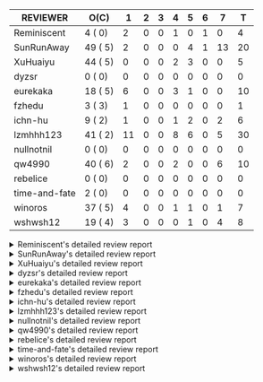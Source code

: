 |   REVIEWER    |  O(C)   | 1  | 2 | 3 | 4 | 5 | 6 | 7  | T  |
|---------------|---------|----|---|---|---|---|---|----|----|
| Reminiscent   |  4 ( 0) |  2 | 0 | 0 | 1 | 0 | 1 |  0 |  4 |
| SunRunAway    | 49 ( 5) |  2 | 0 | 0 | 0 | 4 | 1 | 13 | 20 |
| XuHuaiyu      | 44 ( 5) |  0 | 0 | 0 | 2 | 3 | 0 |  0 |  5 |
| dyzsr         |  0 ( 0) |  0 | 0 | 0 | 0 | 0 | 0 |  0 |  0 |
| eurekaka      | 18 ( 5) |  6 | 0 | 0 | 3 | 1 | 0 |  0 | 10 |
| fzhedu        |  3 ( 3) |  1 | 0 | 0 | 0 | 0 | 0 |  0 |  1 |
| ichn-hu       |  9 ( 2) |  1 | 0 | 0 | 1 | 2 | 0 |  2 |  6 |
| lzmhhh123     | 41 ( 2) | 11 | 0 | 0 | 8 | 6 | 0 |  5 | 30 |
| nullnotnil    |  0 ( 0) |  0 | 0 | 0 | 0 | 0 | 0 |  0 |  0 |
| qw4990        | 40 ( 6) |  2 | 0 | 0 | 2 | 0 | 0 |  6 | 10 |
| rebelice      |  0 ( 0) |  0 | 0 | 0 | 0 | 0 | 0 |  0 |  0 |
| time-and-fate |  2 ( 0) |  0 | 0 | 0 | 0 | 0 | 0 |  0 |  0 |
| winoros       | 37 ( 5) |  4 | 0 | 0 | 1 | 1 | 0 |  1 |  7 |
| wshwsh12      | 19 ( 4) |  3 | 0 | 0 | 0 | 1 | 0 |  4 |  8 |


<details> 
  <summary>Reminiscent's detailed review report</summary> 

## To Be Reviewed

|    REPO    |                                                               PR                                                                | C | LASTED |
|------------|---------------------------------------------------------------------------------------------------------------------------------|---|--------|
| tidb/20972 | [expression: POC implementation of Vitess hashing algorithm.](https://github.com/pingcap/tidb/pull/20972)                       |   | 13d0h  |
| tidb/21095 | [planner, executor: parallelize stream aggregation with shuffle.](https://github.com/pingcap/tidb/pull/21095)                   |   | 7d11h  |
| tidb/21137 | [executor: specially handle empty input for apply's outer child aggregate (#20544)](https://github.com/pingcap/tidb/pull/21137) |   | 4d20h  |
| tidb/21182 | [table: fix insert value into hash partition table which not int](https://github.com/pingcap/tidb/pull/21182)                   |   | 2d21h  |


## Reviewed in Last 7 Days

|    REPO    |                                                           PR                                                           | C | D |   R    |
|------------|------------------------------------------------------------------------------------------------------------------------|---|---|--------|
| tidb/21155 | [util/chunk: fix slice out of bound panic](https://github.com/pingcap/tidb/pull/21155)                                 |   | 1 | 3d12h  |
| tidb/21174 | [expression: enable coprocessor pushdown of function UUID](https://github.com/pingcap/tidb/pull/21174)                 |   | 1 | 2d18h  |
| tidb/21061 | [planner/core: use constant propagate before predicates push down](https://github.com/pingcap/tidb/pull/21061)         |   | 4 | 4d22h  |
| tidb/20544 | [executor: specially handle empty input for apply's outer child aggregate](https://github.com/pingcap/tidb/pull/20544) |   | 6 | 28d20h |


</details> 


<details> 
  <summary>SunRunAway's detailed review report</summary> 

## To Be Reviewed

|     REPO     |                                                                                        PR                                                                                         | C | LASTED  |
|--------------|-----------------------------------------------------------------------------------------------------------------------------------------------------------------------------------|---|---------|
| docs-cn/4685 | [sql tuning: add explain walkthrough](https://github.com/pingcap/docs-cn/pull/4685)                                                                                               |   | 39d23h  |
| docs/4219    | [toc: add sql optimization-related docs](https://github.com/pingcap/docs/pull/4219)                                                                                               |   | 11d10h  |
| docs-cn/4913 | [explain: add indexes](https://github.com/pingcap/docs-cn/pull/4913)                                                                                                              |   | 7d17h   |
| tidb/15370   | [planner,executor: Refactor Shuffle and implement parallel Sort](https://github.com/pingcap/tidb/pull/15370)                                                                      | Y | 254d18h |
| docs-cn/4933 | [explain: add joins](https://github.com/pingcap/docs-cn/pull/4933)                                                                                                                |   | 3d19h   |
| tidb/15462   | [executor: implement `graceHashJoin`](https://github.com/pingcap/tidb/pull/15462)                                                                                                 | Y | 250d17h |
| tidb/16967   | [executor: Refactor Shuffle and implement parallel sort (executor part)](https://github.com/pingcap/tidb/pull/16967)                                                              | Y | 205d10h |
| tidb/17238   | [*: refactor table.Allocator to improve readability](https://github.com/pingcap/tidb/pull/17238)                                                                                  |   | 192d18h |
| tidb/19120   | [executor: Concurrently fetch chunks and insert them to a concurrent hash table in hash build](https://github.com/pingcap/tidb/pull/19120)                                        |   | 104d21h |
| tidb/19178   | [executor: Refactor probe channel](https://github.com/pingcap/tidb/pull/19178)                                                                                                    |   | 102d16h |
| tidb/19347   | [executor: support new syntax `create/drop binding for digest` for tidb dashboard usage](https://github.com/pingcap/tidb/pull/19347)                                              |   | 94d23h  |
| tidb/19807   | [executor: parallel evaluation for aggregate functions with distinct in hashAgg](https://github.com/pingcap/tidb/pull/19807)                                                      |   | 80d10h  |
| tidb/19900   | [executor: enable inline projection for sort&topN](https://github.com/pingcap/tidb/pull/19900)                                                                                    | Y | 75d18h  |
| tidb/20140   | [expressions: Support `bin-to-uuid` and `uuid-to-bin`](https://github.com/pingcap/tidb/pull/20140)                                                                                |   | 62d22h  |
| tidb/20220   | [*: new secondary index value format](https://github.com/pingcap/tidb/pull/20220)                                                                                                 |   | 59d16h  |
| tidb/20316   | [docs/design: add design doc for index usage information](https://github.com/pingcap/tidb/pull/20316)                                                                             |   | 54d17h  |
| tidb/20335   | [planner, executor: enable inline projection for Selection](https://github.com/pingcap/tidb/pull/20335)                                                                           | Y | 51d17h  |
| tidb/20360   | [planner: refine explain info for batch cop](https://github.com/pingcap/tidb/pull/20360)                                                                                          |   | 45d22h  |
| tidb/20397   | [parser: replace ast.SelectLockInShareMode with ast.SelectLockForShare](https://github.com/pingcap/tidb/pull/20397)                                                               |   | 43d18h  |
| tidb/20591   | [server: redact some error code](https://github.com/pingcap/tidb/pull/20591)                                                                                                      |   | 32d16h  |
| tidb/20615   | [utils: Avoid panic when getting memory](https://github.com/pingcap/tidb/pull/20615)                                                                                              |   | 31d2h   |
| tidb/20652   | [ddl: Convert ddl types automatically according to length](https://github.com/pingcap/tidb/pull/20652)                                                                            |   | 27d23h  |
| tidb/20689   | [expression: make TIME function compatible with MySQL (#19158)](https://github.com/pingcap/tidb/pull/20689)                                                                       |   | 26d20h  |
| tidb/20750   | [executor, infoschema, planner: optimize query cluster_slow_query](https://github.com/pingcap/tidb/pull/20750)                                                                    |   | 21d23h  |
| tidb/20752   | [*: trace statsCache and preparePlanCache by Global memory tracker.](https://github.com/pingcap/tidb/pull/20752)                                                                  |   | 21d22h  |
| tidb/20765   | [planner: support stable result mode](https://github.com/pingcap/tidb/pull/20765)                                                                                                 |   | 21d16h  |
| tidb/20789   | [*: Let binary literal can be convert to enum and set](https://github.com/pingcap/tidb/pull/20789)                                                                                |   | 20d21h  |
| tidb/20799   | [planner: bypass the DNF restriction if index merge hint is specified](https://github.com/pingcap/tidb/pull/20799)                                                                |   | 20d16h  |
| tidb/20844   | [executor: introduce new variables to control Apply's behaviors and add more tests for it](https://github.com/pingcap/tidb/pull/20844)                                            |   | 19d13h  |
| tidb/20868   | [execution : fix Compatibility between select and mysql](https://github.com/pingcap/tidb/pull/20868)                                                                              |   | 18d18h  |
| tidb/20894   | [planner, store/tikv, executor:Support shuffled hash join and refine codes](https://github.com/pingcap/tidb/pull/20894)                                                           |   | 17d18h  |
| tidb/20919   | [util: redact log for expensive sqls (#20852)](https://github.com/pingcap/tidb/pull/20919)                                                                                        |   | 14d23h  |
| tidb/20942   | [executor,planner/core,util/plancodec: extend executor.ShuffleExec and planner.core.PhysicalShuffle to support multiple data sources](https://github.com/pingcap/tidb/pull/20942) |   | 14d12h  |
| tidb/20947   | [expression: handle tp.flen overflow in to_base64 function](https://github.com/pingcap/tidb/pull/20947)                                                                           |   | 14d0h   |
| tidb/20984   | [expression, planner: fix decimal results for aggregate functions (#20017)](https://github.com/pingcap/tidb/pull/20984)                                                           |   | 12d19h  |
| tidb/21052   | [executor: fix cannot use explain for with the statement queried by explain analyze](https://github.com/pingcap/tidb/pull/21052)                                                  |   | 10d13h  |
| tidb/21061   | [planner/core: use constant propagate before predicates push down](https://github.com/pingcap/tidb/pull/21061)                                                                    |   | 8d15h   |
| tidb/21100   | [*: support read only lock](https://github.com/pingcap/tidb/pull/21100)                                                                                                           |   | 6d19h   |
| tidb/21101   | [*: support SQL bind for Update / Delete / Insert / Replace (#20686)](https://github.com/pingcap/tidb/pull/21101)                                                                 |   | 6d18h   |
| tidb/21137   | [executor: specially handle empty input for apply's outer child aggregate (#20544)](https://github.com/pingcap/tidb/pull/21137)                                                   |   | 4d20h   |
| tidb/21146   | [planner: ban (index) merge join heuristically when convert eq cond to other cond (#21138)](https://github.com/pingcap/tidb/pull/21146)                                           |   | 4d16h   |
| tidb/21148   | [planner,executor: fix 'select ...(join on partition table) for update' panic](https://github.com/pingcap/tidb/pull/21148)                                                        |   | 4d15h   |
| tidb/21163   | [hptc ycsb-worloade: Make use of AppendRows in all cases ](https://github.com/pingcap/tidb/pull/21163)                                                                            |   | 3d21h   |
| tidb/21199   | [executor: load data statement shoule not be prepared (#21188)](https://github.com/pingcap/tidb/pull/21199)                                                                       |   | 20h     |
| tidb/21207   | [[WIP]planner: fix the inappropriate out-of-range range estimation rule](https://github.com/pingcap/tidb/pull/21207)                                                              |   | 18h     |
| tidb/21209   | [session: add encoded plan cache to avoid repeated encode plan when recording slow-log and statement (#21139)](https://github.com/pingcap/tidb/pull/21209)                        |   | 18h     |
| tidb/21219   | [planner: make index-hash-join and index-merge-join consider collation (#21201)](https://github.com/pingcap/tidb/pull/21219)                                                      |   | 16h     |
| tidb/21222   | [executor: load data statement shoule not be prepared (#21188)](https://github.com/pingcap/tidb/pull/21222)                                                                       |   | 14h     |
| tidb/21223   | [expression: Improve compatibility of string literal comparisons](https://github.com/pingcap/tidb/pull/21223)                                                                     |   | 14h     |


## Reviewed in Last 7 Days

|    REPO    |                                                                        PR                                                                         | C | D |   R    |
|------------|---------------------------------------------------------------------------------------------------------------------------------------------------|---|---|--------|
| tidb/21139 | [session: add encoded plan cache to avoid repeated encode plan when recording slow-log and statement](https://github.com/pingcap/tidb/pull/21139) |   | 1 | 4d0h   |
| tidb/21117 | [table/tables: make the test case more stable](https://github.com/pingcap/tidb/pull/21117)                                                        |   | 1 | 5d18h  |
| tidb/21099 | [expression: adjust int constant when compare with year type](https://github.com/pingcap/tidb/pull/21099)                                         |   | 5 | 2d4h   |
| tidb/21133 | [distsql: fix issue of table reader runtime stats display wrong result. (#21072)](https://github.com/pingcap/tidb/pull/21133)                     |   | 5 | 0h     |
| tidb/21067 | [executor: fix analyze update panic cause by duplicate call analyze executor Close method (#20390)](https://github.com/pingcap/tidb/pull/21067)   |   | 5 | 3d0h   |
| tidb/20886 | [*: optimize for encoding huge plan (#20811)](https://github.com/pingcap/tidb/pull/20886)                                                         |   | 5 | 13d1h  |
| tidb/20544 | [executor: specially handle empty input for apply's outer child aggregate](https://github.com/pingcap/tidb/pull/20544)                            |   | 6 | 29d5h  |
| tidb/20898 | [executor: modify the error message of insert time value (#20847)](https://github.com/pingcap/tidb/pull/20898)                                    |   | 7 | 10d23h |
| tidb/20944 | [executor: fix issue of runtime stats of index merge join is wrong (#20892)](https://github.com/pingcap/tidb/pull/20944)                          |   | 7 | 7d16h  |
| tidb/20889 | [ddl: forbid invalid usage of window function in the generated column (#20855)](https://github.com/pingcap/tidb/pull/20889)                       |   | 7 | 11d3h  |
| tidb/21001 | [planner: check view recursion when building source from view (#20398)](https://github.com/pingcap/tidb/pull/21001)                               |   | 7 | 5d4h   |
| tidb/21002 | [planner: add missing table lock check for fast plan (#20948)](https://github.com/pingcap/tidb/pull/21002)                                        |   | 7 | 5d3h   |
| tidb/21050 | [planner, expression: fix a bug causes schema change after DML (#21027)](https://github.com/pingcap/tidb/pull/21050)                              |   | 7 | 3d19h  |
| tidb/21045 | [executor: fix show global variables return session variables also (#19341)](https://github.com/pingcap/tidb/pull/21045)                          |   | 7 | 3d22h  |
| tidb/21074 | [executor: fix The JSON Data can not import to TiDB correctly by `load data` (#21043)](https://github.com/pingcap/tidb/pull/21074)                |   | 7 | 1d3h   |
| tidb/20413 | [execute: fill arguments when returning `ErrUnknownSystemVar` in `SetSessionSystemVar` (#20102)](https://github.com/pingcap/tidb/pull/20413)      |   | 7 | 35d19h |
| tidb/21019 | [planner: don't push down null sensitive join conditions (#19620)](https://github.com/pingcap/tidb/pull/21019)                                    |   | 7 | 4d21h  |
| tidb/20609 | [planner: refine the explain message of expression (#16276) (#20410)](https://github.com/pingcap/tidb/pull/20609)                                 |   | 7 | 24d21h |
| tidb/21072 | [distsql: fix issue of table reader runtime stats display wrong result.](https://github.com/pingcap/tidb/pull/21072)                              |   | 7 | 1d1h   |
| tidb/21071 | [executor: fix unstable test of TestIntegrationCopCache](https://github.com/pingcap/tidb/pull/21071)                                              |   | 7 | 1d0h   |


</details> 


<details> 
  <summary>XuHuaiyu's detailed review report</summary> 

## To Be Reviewed

|    REPO    |                                                                              PR                                                                              | C | LASTED  |
|------------|--------------------------------------------------------------------------------------------------------------------------------------------------------------|---|---------|
| tidb/17997 | [expression: make greatest/least type comparison compatible with MySQL](https://github.com/pingcap/tidb/pull/17997)                                          | Y | 162d19h |
| tidb/18742 | [*: Add memory information of executors if OOM action fires for debugging](https://github.com/pingcap/tidb/pull/18742)                                       |   | 123d16h |
| tidb/19292 | [planner: suppport left join in join reorder](https://github.com/pingcap/tidb/pull/19292)                                                                    |   | 96d16h  |
| tidb/19900 | [executor: enable inline projection for sort&topN](https://github.com/pingcap/tidb/pull/19900)                                                               | Y | 75d18h  |
| tidb/20040 | [planner, expression: take NullFlag into consideration when optimize the `int non-const` <cmp > `non-int const`](https://github.com/pingcap/tidb/pull/20040) | Y | 68d13h  |
| tidb/20140 | [expressions: Support `bin-to-uuid` and `uuid-to-bin`](https://github.com/pingcap/tidb/pull/20140)                                                           |   | 62d22h  |
| tidb/20233 | [expression, types: fix datetime and year comparison error](https://github.com/pingcap/tidb/pull/20233)                                                      | Y | 58d7h   |
| tidb/20311 | [expression: fix overflow error when convert bit to int64 (#20266)](https://github.com/pingcap/tidb/pull/20311)                                              |   | 54d21h  |
| tidb/20350 | [executor: support read global indexes in IndexMergeReader and index join](https://github.com/pingcap/tidb/pull/20350)                                       | Y | 48d13h  |
| tidb/20435 | [planner, expression: make non-lookup condition prune ahead and cache partition-by expression](https://github.com/pingcap/tidb/pull/20435)                   |   | 41d12h  |
| tidb/20505 | [*: Add metrics for oom-action and sql memory usage.](https://github.com/pingcap/tidb/pull/20505)                                                            |   | 35d18h  |
| tidb/20576 | [*: fix stats feedback after tableReader handle multiple ranges](https://github.com/pingcap/tidb/pull/20576)                                                 |   | 33d12h  |
| tidb/20577 | [executor: Add the HashAggExec runtime information](https://github.com/pingcap/tidb/pull/20577)                                                              |   | 32d23h  |
| tidb/20613 | [executor: fix issue of hash join fetch time inaccurate](https://github.com/pingcap/tidb/pull/20613)                                                         |   | 31d13h  |
| tidb/20706 | [expression: set IsBooleanFlag for boolean scalar functions](https://github.com/pingcap/tidb/pull/20706)                                                     |   | 25d20h  |
| tidb/20752 | [*: trace statsCache and preparePlanCache by Global memory tracker.](https://github.com/pingcap/tidb/pull/20752)                                             |   | 21d22h  |
| tidb/20790 | [collation: add pinyin collation for chinese charset support](https://github.com/pingcap/tidb/pull/20790)                                                    |   | 20d20h  |
| tidb/20793 | [planner, executor: enable inline projection for Apply](https://github.com/pingcap/tidb/pull/20793)                                                          |   | 20d20h  |
| tidb/20844 | [executor: introduce new variables to control Apply's behaviors and add more tests for it](https://github.com/pingcap/tidb/pull/20844)                       |   | 19d13h  |
| tidb/20868 | [execution : fix Compatibility between select and mysql](https://github.com/pingcap/tidb/pull/20868)                                                         |   | 18d18h  |
| tidb/20905 | [planner: fix statement-optimize not work in `TryFastPlan`](https://github.com/pingcap/tidb/pull/20905)                                                      |   | 17d16h  |
| tidb/20938 | [planner: fix update statement not blocked by primary (#20842)](https://github.com/pingcap/tidb/pull/20938)                                                  |   | 14d16h  |
| tidb/20972 | [expression: POC implementation of Vitess hashing algorithm.](https://github.com/pingcap/tidb/pull/20972)                                                    |   | 13d0h   |
| tidb/20987 | [expression, executor: allow insert strings with overflowed trailing spaces](https://github.com/pingcap/tidb/pull/20987)                                     |   | 12d17h  |
| tidb/21000 | [planner: check view recursion when building source from view (#20398)](https://github.com/pingcap/tidb/pull/21000)                                          |   | 11d23h  |
| tidb/21058 | [executor: fix sum(double) result if value is +Inf or -Inf](https://github.com/pingcap/tidb/pull/21058)                                                      |   | 8d20h   |
| tidb/21064 | [planner, executor: fix cast not check error](https://github.com/pingcap/tidb/pull/21064)                                                                    |   | 8d8h    |
| tidb/21078 | [planner/cascades: add rule `TransformJoinCondToSel` (#20460)](https://github.com/pingcap/tidb/pull/21078)                                                   |   | 7d20h   |
| tidb/21104 | [util/hint: fix ineffective index hint for delete / update in SQL Bind](https://github.com/pingcap/tidb/pull/21104)                                          |   | 6d18h   |
| tidb/21132 | [expresssion: Fix unexpected panic when using IF function.](https://github.com/pingcap/tidb/pull/21132)                                                      |   | 4d22h   |
| tidb/21146 | [planner: ban (index) merge join heuristically when convert eq cond to other cond (#21138)](https://github.com/pingcap/tidb/pull/21146)                      |   | 4d16h   |
| tidb/21149 | [executor:Add runtime stat for IndexMergeReaderExecutor (#20653)](https://github.com/pingcap/tidb/pull/21149)                                                |   | 4d14h   |
| tidb/21150 | [expression: fix type infer for tidb's builtin compare(least and greatest)](https://github.com/pingcap/tidb/pull/21150)                                      |   | 4d13h   |
| tidb/21155 | [util/chunk: fix slice out of bound panic](https://github.com/pingcap/tidb/pull/21155)                                                                       |   | 4d11h   |
| tidb/21166 | [mocktikv: select count result differs between tikv and mocktikv](https://github.com/pingcap/tidb/pull/21166)                                                |   | 3d19h   |
| tidb/21170 | [*: implement priority control for OOM Action](https://github.com/pingcap/tidb/pull/21170)                                                                   |   | 3d18h   |
| tidb/21176 | [expression: keep the original data type when doing date arithmetic operations  (#20940)](https://github.com/pingcap/tidb/pull/21176)                        |   | 3d16h   |
| tidb/21196 | [*: fix unable to configure memory-usage-alarm by config file.](https://github.com/pingcap/tidb/pull/21196)                                                  |   | 22h     |
| tidb/21208 | [executor: Fix IndexMergeReader works incorrectly under RC isolation level](https://github.com/pingcap/tidb/pull/21208)                                      |   | 18h     |
| tidb/21209 | [session: add encoded plan cache to avoid repeated encode plan when recording slow-log and statement (#21139)](https://github.com/pingcap/tidb/pull/21209)   |   | 18h     |
| tidb/21211 | [executor: fix bug when parsing the slow logs if the logNum is small (#20959)](https://github.com/pingcap/tidb/pull/21211)                                   |   | 18h     |
| tidb/21214 | [go.mod, bindinfo: update parser to fix binding doesn't work for prepared stmt with LIMIT](https://github.com/pingcap/tidb/pull/21214)                       |   | 17h     |
| tidb/21229 | [txn: locks exist keys for point_get & batch_point_get](https://github.com/pingcap/tidb/pull/21229)                                                          |   | 11h     |
| tidb/21233 | [executor: set the inner join keys' field length to unspecified](https://github.com/pingcap/tidb/pull/21233)                                                 |   | 7h      |


## Reviewed in Last 7 Days

|    REPO    |                                                               PR                                                               | C | D |   R   |
|------------|--------------------------------------------------------------------------------------------------------------------------------|---|---|-------|
| tidb/21160 | [util: fix wrong calculation to get memory usage. (#21158)](https://github.com/pingcap/tidb/pull/21160)                        |   | 4 | 3h    |
| tidb/21161 | [util: fix wrong calculation to get memory usage. (#21158)](https://github.com/pingcap/tidb/pull/21161)                        |   | 4 | 3h    |
| tidb/21130 | [*: inject projection for the plan pushed to TiDB (#21090)](https://github.com/pingcap/tidb/pull/21130)                        |   | 5 | 3h    |
| tidb/21138 | [planner: ban (index) merge join heuristically when convert eq cond to other cond](https://github.com/pingcap/tidb/pull/21138) |   | 5 | 0h    |
| tidb/20927 | [*: support to modify config server-memory-quota-ratio dynamically](https://github.com/pingcap/tidb/pull/20927)                |   | 5 | 9d23h |


</details> 


<details> 
  <summary>dyzsr's detailed review report</summary> 

## To Be Reviewed

| REPO | PR | C | LASTED |
|------|----|---|--------|


## Reviewed in Last 7 Days

| REPO | PR | C | D | R |
|------|----|---|---|---|


</details> 


<details> 
  <summary>eurekaka's detailed review report</summary> 

## To Be Reviewed

|    REPO    |                                                                  PR                                                                  | C | LASTED  |
|------------|--------------------------------------------------------------------------------------------------------------------------------------|---|---------|
| tidb/14729 | [planner: fix constant propagation for PredicatePushDown](https://github.com/pingcap/tidb/pull/14729)                                | Y | 286d17h |
| tidb/14831 | [planner/cascades: add implementationRule for IndexLookUpJoin](https://github.com/pingcap/tidb/pull/14831)                           |   | 279d17h |
| tidb/15090 | [planner/cascades: refine the row count estimation of TiKV layer Selection](https://github.com/pingcap/tidb/pull/15090)              |   | 265d17h |
| tidb/15157 | [planner/cascades: implement `HashCode` method for all the LogicalPlans](https://github.com/pingcap/tidb/pull/15157)                 | Y | 263d14h |
| tidb/15335 | [planner/cascades: add transformation rule PullAggregationUpApply & EliminateMaxOneRow](https://github.com/pingcap/tidb/pull/15335)  |   | 256d17h |
| tidb/15370 | [planner,executor: Refactor Shuffle and implement parallel Sort](https://github.com/pingcap/tidb/pull/15370)                         | Y | 254d18h |
| tidb/17276 | [planner/cascades: add rule InjectProjectionBelowSort](https://github.com/pingcap/tidb/pull/17276)                                   | Y | 189d8h  |
| tidb/18882 | [planner, executor: add explain for `MetricSummaryTableExtractor`](https://github.com/pingcap/tidb/pull/18882)                       | Y | 116d17h |
| tidb/19347 | [executor: support new syntax `create/drop binding for digest` for tidb dashboard usage](https://github.com/pingcap/tidb/pull/19347) |   | 94d23h  |
| tidb/20478 | [planner: add projection if expand virtual generated column](https://github.com/pingcap/tidb/pull/20478)                             |   | 39d13h  |
| tidb/20580 | [statistics: add bucket ndv for index histogram](https://github.com/pingcap/tidb/pull/20580)                                         |   | 32d20h  |
| tidb/20877 | [statistics: collect index usage information](https://github.com/pingcap/tidb/pull/20877)                                            |   | 18d16h  |
| tidb/21003 | [planner: fix index merge doesn't take effect when using prefix key (#20425)](https://github.com/pingcap/tidb/pull/21003)            |   | 11d21h  |
| tidb/21007 | [*: extract topn out of histogram correctly](https://github.com/pingcap/tidb/pull/21007)                                             |   | 11d20h  |
| tidb/21080 | [planner: detect unknown column in window clause](https://github.com/pingcap/tidb/pull/21080)                                        |   | 7d19h   |
| tidb/21110 | [planner: Add table engine name check](https://github.com/pingcap/tidb/pull/21110)                                                   |   | 6d16h   |
| tidb/21165 | [planner: fix ambiguous field when resolve having expr ](https://github.com/pingcap/tidb/pull/21165)                                 |   | 3d19h   |
| tidb/21216 | [planner: check for only_full_group_by in ORDER BY and HAVING](https://github.com/pingcap/tidb/pull/21216)                           |   | 17h     |


## Reviewed in Last 7 Days

|      REPO      |                                                                                    PR                                                                                     | C | D |   R    |
|----------------|---------------------------------------------------------------------------------------------------------------------------------------------------------------------------|---|---|--------|
| tidb/21214     | [go.mod, bindinfo: update parser to fix binding doesn't work for prepared stmt with LIMIT](https://github.com/pingcap/tidb/pull/21214)                                    |   | 1 | 0h     |
| parser/1103    | [digester: consider paramMarker as literal when normalizing SQL (#1040)](https://github.com/pingcap/parser/pull/1103)                                                     |   | 1 | 2d21h  |
| tidb/21205     | [planner: `DELETE` cannot delete data in some cases when the database name is capitalized (#21202)](https://github.com/pingcap/tidb/pull/21205)                           |   | 1 | 0h     |
| tidb/21206     | [planner: `DELETE` cannot delete data in some cases when the database name is capitalized (#21202)](https://github.com/pingcap/tidb/pull/21206)                           |   | 1 | 0h     |
| tidb/21148     | [planner,executor: fix 'select ...(join on partition table) for update' panic](https://github.com/pingcap/tidb/pull/21148)                                                |   | 1 | 3d20h  |
| tidb/21202     | [planner: `DELETE` cannot delete data in some cases when the database name is capitalized](https://github.com/pingcap/tidb/pull/21202)                                    |   | 1 | 0h     |
| parser/1040    | [digester: consider paramMarker as literal when normalizing SQL](https://github.com/pingcap/parser/pull/1040)                                                             |   | 4 | 54d0h  |
| tidb/18017     | [planner, sessionctx : Add 'last_plan_from_binding' to help know whether sql's plan is matched with the hints in the binding](https://github.com/pingcap/tidb/pull/18017) | Y | 4 | 158d1h |
| tidb-test/1102 | [fix results for #19620 (#1101)](https://github.com/pingcap/tidb-test/pull/1102)                                                                                          |   | 4 | 7d23h  |
| tidb/21084     | [planner: fix unexpected bad plan when IndexJoin inner side estRow is 0.](https://github.com/pingcap/tidb/pull/21084)                                                     |   | 5 | 2d23h  |


</details> 


<details> 
  <summary>fzhedu's detailed review report</summary> 

## To Be Reviewed

|    REPO    |                                                            PR                                                             | C | LASTED |
|------------|---------------------------------------------------------------------------------------------------------------------------|---|--------|
| tidb/19310 | [expression: make tidb_decode_key return json type and support escape string](https://github.com/pingcap/tidb/pull/19310) | Y | 96d0h  |
| tidb/19845 | [expression:fix FORMAT compatibility issue #11206](https://github.com/pingcap/tidb/pull/19845)                            | Y | 77d15h |
| tidb/20117 | [optimizer: fix issue on incorrect result of natural join](https://github.com/pingcap/tidb/pull/20117)                    | Y | 63d20h |


## Reviewed in Last 7 Days

|    REPO    |                                                           PR                                                            | C | D |   R    |
|------------|-------------------------------------------------------------------------------------------------------------------------|---|---|--------|
| tidb/20894 | [planner, store/tikv, executor:Support shuffled hash join and refine codes](https://github.com/pingcap/tidb/pull/20894) |   | 1 | 16d19h |


</details> 


<details> 
  <summary>ichn-hu's detailed review report</summary> 

## To Be Reviewed

|    REPO    |                                                                   PR                                                                    | C | LASTED  |
|------------|-----------------------------------------------------------------------------------------------------------------------------------------|---|---------|
| tidb/17997 | [expression: make greatest/least type comparison compatible with MySQL](https://github.com/pingcap/tidb/pull/17997)                     | Y | 162d19h |
| tidb/20015 | [expression: handle zero date in `date_add()`](https://github.com/pingcap/tidb/pull/20015)                                              | Y | 69d13h  |
| tidb/20961 | [expression: convert a date to number if the date is used in numeric context](https://github.com/pingcap/tidb/pull/20961)               |   | 13d17h  |
| tidb/20981 | [expression: fix wrong inferred type for sum and avg (#20926)](https://github.com/pingcap/tidb/pull/20981)                              |   | 12d19h  |
| tidb/21074 | [executor: fix The JSON Data can not import to TiDB correctly by `load data` (#21043)](https://github.com/pingcap/tidb/pull/21074)      |   | 7d21h   |
| tidb/21144 | [expression: fix builtin IF truncation of type len (#20743)](https://github.com/pingcap/tidb/pull/21144)                                |   | 4d17h   |
| tidb/21146 | [planner: ban (index) merge join heuristically when convert eq cond to other cond (#21138)](https://github.com/pingcap/tidb/pull/21146) |   | 4d16h   |
| tidb/21176 | [expression: keep the original data type when doing date arithmetic operations  (#20940)](https://github.com/pingcap/tidb/pull/21176)   |   | 3d16h   |
| tidb/21220 | [expression: fix compatibility behaviors in zero datetime with MySQL](https://github.com/pingcap/tidb/pull/21220)                       |   | 16h     |


## Reviewed in Last 7 Days

|    REPO    |                                                               PR                                                               | C | D |   R    |
|------------|--------------------------------------------------------------------------------------------------------------------------------|---|---|--------|
| tidb/20747 | [executor: fix LEAD and LAG's default value can not adapt to field type](https://github.com/pingcap/tidb/pull/20747)           |   | 1 | 21d21h |
| tidb/20940 | [expression: keep the original data type when doing date arithmetic operations ](https://github.com/pingcap/tidb/pull/20940)   |   | 4 | 10d19h |
| tidb/21062 | [planner, type:  fix AggFieldType error when encouter unsigned and sign type](https://github.com/pingcap/tidb/pull/21062)      |   | 5 | 3d20h  |
| tidb/21138 | [planner: ban (index) merge join heuristically when convert eq cond to other cond](https://github.com/pingcap/tidb/pull/21138) |   | 5 | 0h     |
| tidb/20898 | [executor: modify the error message of insert time value (#20847)](https://github.com/pingcap/tidb/pull/20898)                 |   | 7 | 11d3h  |
| tidb/20206 | [table: fix zero date in different sqlmode](https://github.com/pingcap/tidb/pull/20206)                                        | Y | 7 | 53d18h |


</details> 


<details> 
  <summary>lzmhhh123's detailed review report</summary> 

## To Be Reviewed

|     REPO     |                                                                  PR                                                                   | C | LASTED  |
|--------------|---------------------------------------------------------------------------------------------------------------------------------------|---|---------|
| docs-cn/4912 | [explain: add subqueries](https://github.com/pingcap/docs-cn/pull/4912)                                                               |   | 7d18h   |
| tidb/14729   | [planner: fix constant propagation for PredicatePushDown](https://github.com/pingcap/tidb/pull/14729)                                 | Y | 286d17h |
| docs-cn/4913 | [explain: add indexes](https://github.com/pingcap/docs-cn/pull/4913)                                                                  |   | 7d17h   |
| tidb/17414   | [add curCost based join reorder algorithm](https://github.com/pingcap/tidb/pull/17414)                                                |   | 181d17h |
| tidb/19347   | [executor: support new syntax `create/drop binding for digest` for tidb dashboard usage](https://github.com/pingcap/tidb/pull/19347)  |   | 94d23h  |
| tidb/19698   | [*: update test cases to support new collation enabled by default](https://github.com/pingcap/tidb/pull/19698)                        |   | 82d22h  |
| tidb/19767   | [planner: rename needFrame to ignoreFrame](https://github.com/pingcap/tidb/pull/19767)                                                |   | 81d16h  |
| tidb/20044   | [expression: Add column nullability checking before "refine args"](https://github.com/pingcap/tidb/pull/20044)                        | Y | 68d7h   |
| tidb/20444   | [expression: add json_merge_patch](https://github.com/pingcap/tidb/pull/20444)                                                        |   | 40d21h  |
| tidb/20465   | [expression: add uuidShortFunction](https://github.com/pingcap/tidb/pull/20465)                                                       |   | 39d19h  |
| tidb/20505   | [*: Add metrics for oom-action and sql memory usage.](https://github.com/pingcap/tidb/pull/20505)                                     |   | 35d18h  |
| tidb/20543   | [planner: refine the error message when split region by decimal column](https://github.com/pingcap/tidb/pull/20543)                   |   | 34d14h  |
| tidb/20609   | [planner: refine the explain message of expression (#16276) (#20410)](https://github.com/pingcap/tidb/pull/20609)                     |   | 31d15h  |
| tidb/20618   | [planner: fix update generated columns error](https://github.com/pingcap/tidb/pull/20618)                                             |   | 30d20h  |
| tidb/20642   | [executor: modify admin executors to support partitioned table with global index](https://github.com/pingcap/tidb/pull/20642)         |   | 28d15h  |
| tidb/20785   | [errno, infoschema, executor, server: add client error infoschema tables](https://github.com/pingcap/tidb/pull/20785)                 |   | 20d23h  |
| tidb/20825   | [executor: add diagnosis rule to check Transparent Huge Pages(THP) enabled (#20611)](https://github.com/pingcap/tidb/pull/20825)      |   | 19d18h  |
| tidb/20865   | [executor:Add runtime information for UnionScanExec](https://github.com/pingcap/tidb/pull/20865)                                      |   | 18d18h  |
| tidb/20898   | [executor: modify the error message of insert time value (#20847)](https://github.com/pingcap/tidb/pull/20898)                        |   | 17d17h  |
| tidb/20903   | [planner: fix confused and unnecessary double-projection in plans.](https://github.com/pingcap/tidb/pull/20903)                       |   | 17d17h  |
| tidb/20929   | [types:  Add a limitation about float data type](https://github.com/pingcap/tidb/pull/20929)                                          |   | 14d18h  |
| tidb/20938   | [planner: fix update statement not blocked by primary (#20842)](https://github.com/pingcap/tidb/pull/20938)                           |   | 14d16h  |
| tidb/21018   | [planner: don't push down null sensitive join conditions (#19620)](https://github.com/pingcap/tidb/pull/21018)                        |   | 11d16h  |
| tidb/21020   | [planner: generate proper hint for IndexHashJoin / IndexMergeJoin (#20992)](https://github.com/pingcap/tidb/pull/21020)               |   | 11d16h  |
| tidb/21051   | [executor: change read slow-log file module to concurrent](https://github.com/pingcap/tidb/pull/21051)                                |   | 10d14h  |
| tidb/21060   | [planner: fix distinct push across projection when read partition table](https://github.com/pingcap/tidb/pull/21060)                  |   | 8d16h   |
| tidb/21062   | [planner, type:  fix AggFieldType error when encouter unsigned and sign type](https://github.com/pingcap/tidb/pull/21062)             |   | 8d14h   |
| tidb/21078   | [planner/cascades: add rule `TransformJoinCondToSel` (#20460)](https://github.com/pingcap/tidb/pull/21078)                            |   | 7d20h   |
| tidb/21083   | [planner: reject invalid named window specs](https://github.com/pingcap/tidb/pull/21083)                                              |   | 7d18h   |
| tidb/21084   | [planner: fix unexpected bad plan when IndexJoin inner side estRow is 0.](https://github.com/pingcap/tidb/pull/21084)                 |   | 7d18h   |
| tidb/21107   | [*: differentiate types for user variables (#18973)](https://github.com/pingcap/tidb/pull/21107)                                      |   | 6d17h   |
| tidb/21120   | [planner: error by default for GROUP BY expr ASC|DESC](https://github.com/pingcap/tidb/pull/21120)                                    |   | 6d1h    |
| tidb/21137   | [executor: specially handle empty input for apply's outer child aggregate (#20544)](https://github.com/pingcap/tidb/pull/21137)       |   | 4d20h   |
| tidb/21143   | [bindinfo: dbname check for bindings should be case insensitive](https://github.com/pingcap/tidb/pull/21143)                          |   | 4d17h   |
| tidb/21173   | [planner: fix partition pruning when condition exceeds the range of column type](https://github.com/pingcap/tidb/pull/21173)          |   | 3d18h   |
| tidb/21176   | [expression: keep the original data type when doing date arithmetic operations  (#20940)](https://github.com/pingcap/tidb/pull/21176) |   | 3d16h   |
| tidb/21195   | [brie: integrate lightning to suport IMPORT statement](https://github.com/pingcap/tidb/pull/21195)                                    |   | 22h     |
| tidb/21199   | [executor: load data statement shoule not be prepared (#21188)](https://github.com/pingcap/tidb/pull/21199)                           |   | 20h     |
| tidb/21219   | [planner: make index-hash-join and index-merge-join consider collation (#21201)](https://github.com/pingcap/tidb/pull/21219)          |   | 16h     |
| tidb/21222   | [executor: load data statement shoule not be prepared (#21188)](https://github.com/pingcap/tidb/pull/21222)                           |   | 14h     |
| tidb/21233   | [executor: set the inner join keys' field length to unspecified](https://github.com/pingcap/tidb/pull/21233)                          |   | 7h      |


## Reviewed in Last 7 Days

|    REPO     |                                                                        PR                                                                         | C | D |   R    |
|-------------|---------------------------------------------------------------------------------------------------------------------------------------------------|---|---|--------|
| tidb/21221  | [planner: make index-hash-join and index-merge-join consider the collation in the right way](https://github.com/pingcap/tidb/pull/21221)          |   | 1 | 1h     |
| tidb/21201  | [planner: make index-hash-join and index-merge-join consider collation](https://github.com/pingcap/tidb/pull/21201)                               |   | 1 | 2h     |
| tidb/21213  | [planner: set dbName for hinted query block table alias](https://github.com/pingcap/tidb/pull/21213)                                              |   | 1 | 0h     |
| tidb/20961  | [expression: convert a date to number if the date is used in numeric context](https://github.com/pingcap/tidb/pull/20961)                         |   | 1 | 12d23h |
| tidb/20965  | [planner: fold the GetVar into a constant if the query contains no SetVar for the same user variable](https://github.com/pingcap/tidb/pull/20965) |   | 1 | 12d19h |
| tidb/21205  | [planner: `DELETE` cannot delete data in some cases when the database name is capitalized (#21202)](https://github.com/pingcap/tidb/pull/21205)   |   | 1 | 0h     |
| tidb/21206  | [planner: `DELETE` cannot delete data in some cases when the database name is capitalized (#21202)](https://github.com/pingcap/tidb/pull/21206)   |   | 1 | 0h     |
| tidb/21202  | [planner: `DELETE` cannot delete data in some cases when the database name is capitalized](https://github.com/pingcap/tidb/pull/21202)            |   | 1 | 0h     |
| tidb/21188  | [executor: load data statement shoule not be prepared](https://github.com/pingcap/tidb/pull/21188)                                                |   | 1 | 16h    |
| tidb/21196  | [*: fix unable to configure memory-usage-alarm by config file.](https://github.com/pingcap/tidb/pull/21196)                                       |   | 1 | 0h     |
| tidb/21182  | [table: fix insert value into hash partition table which not int](https://github.com/pingcap/tidb/pull/21182)                                     |   | 1 | 1d23h  |
| tidb/20940  | [expression: keep the original data type when doing date arithmetic operations ](https://github.com/pingcap/tidb/pull/20940)                      |   | 4 | 10d20h |
| tidb/21061  | [planner/core: use constant propagate before predicates push down](https://github.com/pingcap/tidb/pull/21061)                                    |   | 4 | 4d22h  |
| tidb/21078  | [planner/cascades: add rule `TransformJoinCondToSel` (#20460)](https://github.com/pingcap/tidb/pull/21078)                                        |   | 4 | 4d3h   |
| tidb/21144  | [expression: fix builtin IF truncation of type len (#20743)](https://github.com/pingcap/tidb/pull/21144)                                          |   | 4 | 20h    |
| tidb/21161  | [util: fix wrong calculation to get memory usage. (#21158)](https://github.com/pingcap/tidb/pull/21161)                                           |   | 4 | 2h     |
| tidb/21160  | [util: fix wrong calculation to get memory usage. (#21158)](https://github.com/pingcap/tidb/pull/21160)                                           |   | 4 | 2h     |
| tidb/21124  | [planner: fix should not use point get plan](https://github.com/pingcap/tidb/pull/21124)                                                          |   | 4 | 1d13h  |
| tidb/21158  | [util: fix wrong calculation to get memory usage.](https://github.com/pingcap/tidb/pull/21158)                                                    |   | 4 | 0h     |
| tidb/21130  | [*: inject projection for the plan pushed to TiDB (#21090)](https://github.com/pingcap/tidb/pull/21130)                                           |   | 5 | 3h     |
| tidb/20743  | [expression: fix builtin IF truncation of type len](https://github.com/pingcap/tidb/pull/20743)                                                   |   | 5 | 19d8h  |
| parser/1101 | [parser, ast: track if order is implicit ASC/DESC](https://github.com/pingcap/parser/pull/1101)                                                   |   | 5 | 1d2h   |
| tidb/21058  | [executor: fix sum(double) result if value is +Inf or -Inf](https://github.com/pingcap/tidb/pull/21058)                                           |   | 5 | 3d21h  |
| tidb/21113  | [planner: disallow multi-updates on primary key (#20603)](https://github.com/pingcap/tidb/pull/21113)                                             |   | 5 | 1d16h  |
| tidb/21090  | [*: inject projection for the plan pushed to TiDB](https://github.com/pingcap/tidb/pull/21090)                                                    |   | 5 | 2d17h  |
| tidb/21099  | [expression: adjust int constant when compare with year type](https://github.com/pingcap/tidb/pull/21099)                                         |   | 7 | 3h     |
| tidb/21103  | [executor, planner: do not coalesce column for update/delete natural_using_join (#21085)](https://github.com/pingcap/tidb/pull/21103)             |   | 7 | 1h     |
| tidb/20206  | [table: fix zero date in different sqlmode](https://github.com/pingcap/tidb/pull/20206)                                                           | Y | 7 | 53d17h |
| tidb/21050  | [planner, expression: fix a bug causes schema change after DML (#21027)](https://github.com/pingcap/tidb/pull/21050)                              |   | 7 | 3d19h  |
| tidb/21085  | [executor, planner: do not coalesce column for update/delete natural_using_join](https://github.com/pingcap/tidb/pull/21085)                      |   | 7 | 23h    |


</details> 


<details> 
  <summary>nullnotnil's detailed review report</summary> 

## To Be Reviewed

| REPO | PR | C | LASTED |
|------|----|---|--------|


## Reviewed in Last 7 Days

| REPO | PR | C | D | R |
|------|----|---|---|---|


</details> 


<details> 
  <summary>qw4990's detailed review report</summary> 

## To Be Reviewed

|    REPO    |                                                                     PR                                                                     | C | LASTED  |
|------------|--------------------------------------------------------------------------------------------------------------------------------------------|---|---------|
| tidb/16305 | [expression: separate signatures for `ModInt`](https://github.com/pingcap/tidb/pull/16305)                                                 | Y | 224d23h |
| tidb/16967 | [executor: Refactor Shuffle and implement parallel sort (executor part)](https://github.com/pingcap/tidb/pull/16967)                       | Y | 205d10h |
| tidb/17396 | [types: improve StrToDate performance](https://github.com/pingcap/tidb/pull/17396)                                                         | Y | 182d9h  |
| tidb/18882 | [planner, executor: add explain for `MetricSummaryTableExtractor`](https://github.com/pingcap/tidb/pull/18882)                             | Y | 116d17h |
| tidb/19029 | [types: fix unexpected NOT_NULL flags](https://github.com/pingcap/tidb/pull/19029)                                                         |   | 109d22h |
| tidb/19120 | [executor: Concurrently fetch chunks and insert them to a concurrent hash table in hash build](https://github.com/pingcap/tidb/pull/19120) |   | 104d21h |
| tidb/19292 | [planner: suppport left join in join reorder](https://github.com/pingcap/tidb/pull/19292)                                                  |   | 96d16h  |
| tidb/19957 | [executor: add builtin aggregate function `json_arrayagg`](https://github.com/pingcap/tidb/pull/19957)                                     | Y | 73d13h  |
| tidb/20011 | [statistics: fix incorrect total count used in index selectivity computation](https://github.com/pingcap/tidb/pull/20011)                  |   | 69d15h  |
| tidb/20316 | [docs/design: add design doc for index usage information](https://github.com/pingcap/tidb/pull/20316)                                      |   | 54d17h  |
| tidb/20354 | [planner: rename relational operators (#14575)](https://github.com/pingcap/tidb/pull/20354)                                                | Y | 47d5h   |
| tidb/20399 | [*: make 'tidb_enable_change_column_type' available as a session variable](https://github.com/pingcap/tidb/pull/20399)                     |   | 43d15h  |
| tidb/20675 | [planner: fix explain-hint panic for joins generated by subquery](https://github.com/pingcap/tidb/pull/20675)                              |   | 27d17h  |
| tidb/20689 | [expression: make TIME function compatible with MySQL (#19158)](https://github.com/pingcap/tidb/pull/20689)                                |   | 26d20h  |
| tidb/20708 | [*: separate auto_increment ID allocator from _tidb_rowid allocator](https://github.com/pingcap/tidb/pull/20708)                           |   | 25d20h  |
| tidb/20747 | [executor: fix LEAD and LAG's default value can not adapt to field type](https://github.com/pingcap/tidb/pull/20747)                       |   | 22d19h  |
| tidb/20750 | [executor, infoschema, planner: optimize query cluster_slow_query](https://github.com/pingcap/tidb/pull/20750)                             |   | 21d23h  |
| tidb/20799 | [planner: bypass the DNF restriction if index merge hint is specified](https://github.com/pingcap/tidb/pull/20799)                         |   | 20d16h  |
| tidb/20836 | [planner: check for decimal format in cast expr](https://github.com/pingcap/tidb/pull/20836)                                               |   | 19d16h  |
| tidb/20883 | [*: support select from tablesample](https://github.com/pingcap/tidb/pull/20883)                                                           |   | 18d9h   |
| tidb/20929 | [types:  Add a limitation about float data type](https://github.com/pingcap/tidb/pull/20929)                                               |   | 14d18h  |
| tidb/20972 | [expression: POC implementation of Vitess hashing algorithm.](https://github.com/pingcap/tidb/pull/20972)                                  |   | 13d0h   |
| tidb/21018 | [planner: don't push down null sensitive join conditions (#19620)](https://github.com/pingcap/tidb/pull/21018)                             |   | 11d16h  |
| tidb/21022 | [*: refine runtime stats display and tiny bug fix for metrics](https://github.com/pingcap/tidb/pull/21022)                                 |   | 11d15h  |
| tidb/21044 | [session: fix ineffective EXPLAIN FOR CONNECTION statement](https://github.com/pingcap/tidb/pull/21044)                                    |   | 10d17h  |
| tidb/21054 | [config: hide & deprecate enable-streaming (#20760)](https://github.com/pingcap/tidb/pull/21054)                                           |   | 10d8h   |
| tidb/21095 | [planner, executor: parallelize stream aggregation with shuffle.](https://github.com/pingcap/tidb/pull/21095)                              |   | 7d11h   |
| tidb/21101 | [*: support SQL bind for Update / Delete / Insert / Replace (#20686)](https://github.com/pingcap/tidb/pull/21101)                          |   | 6d18h   |
| tidb/21104 | [util/hint: fix ineffective index hint for delete / update in SQL Bind](https://github.com/pingcap/tidb/pull/21104)                        |   | 6d18h   |
| tidb/21105 | [executor: fix auto-id allocation during statements retry (#20659)](https://github.com/pingcap/tidb/pull/21105)                            |   | 6d18h   |
| tidb/21107 | [*: differentiate types for user variables (#18973)](https://github.com/pingcap/tidb/pull/21107)                                           |   | 6d17h   |
| tidb/21113 | [planner: disallow multi-updates on primary key (#20603)](https://github.com/pingcap/tidb/pull/21113)                                      |   | 6d15h   |
| tidb/21132 | [expresssion: Fix unexpected panic when using IF function.](https://github.com/pingcap/tidb/pull/21132)                                    |   | 4d22h   |
| tidb/21137 | [executor: specially handle empty input for apply's outer child aggregate (#20544)](https://github.com/pingcap/tidb/pull/21137)            |   | 4d20h   |
| tidb/21144 | [expression: fix builtin IF truncation of type len (#20743)](https://github.com/pingcap/tidb/pull/21144)                                   |   | 4d17h   |
| tidb/21149 | [executor:Add runtime stat for IndexMergeReaderExecutor (#20653)](https://github.com/pingcap/tidb/pull/21149)                              |   | 4d14h   |
| tidb/21150 | [expression: fix type infer for tidb's builtin compare(least and greatest)](https://github.com/pingcap/tidb/pull/21150)                    |   | 4d13h   |
| tidb/21189 | [executor: modify lookupTableTask to return merged rows, and improve AppendRows](https://github.com/pingcap/tidb/pull/21189)               |   | 1d12h   |
| tidb/21220 | [expression: fix compatibility behaviors in zero datetime with MySQL](https://github.com/pingcap/tidb/pull/21220)                          |   | 16h     |
| tidb/21228 | [executor: return the result immediately when combining LIMIT row_count with DISTINCT](https://github.com/pingcap/tidb/pull/21228)         |   | 13h     |


## Reviewed in Last 7 Days

|    REPO    |                                                                                        PR                                                                                         | C | D |    R    |
|------------|-----------------------------------------------------------------------------------------------------------------------------------------------------------------------------------|---|---|---------|
| tidb/20942 | [executor,planner/core,util/plancodec: extend executor.ShuffleExec and planner.core.PhysicalShuffle to support multiple data sources](https://github.com/pingcap/tidb/pull/20942) |   | 1 | 13d14h  |
| tidb/21095 | [planner, executor: parallelize stream aggregation with shuffle.](https://github.com/pingcap/tidb/pull/21095)                                                                     |   | 1 | 6d12h   |
| docs/4035  | [add a new document about how to analyze slow queries](https://github.com/pingcap/docs/pull/4035)                                                                                 |   | 4 | 38d19h  |
| tidb/20903 | [planner: fix confused and unnecessary double-projection in plans.](https://github.com/pingcap/tidb/pull/20903)                                                                   |   | 4 | 13d21h  |
| tidb/20653 | [executor:Add runtime stat for IndexMergeReaderExecutor](https://github.com/pingcap/tidb/pull/20653)                                                                              |   | 7 | 21d5h   |
| tidb/18973 | [*: differentiate types for user variables](https://github.com/pingcap/tidb/pull/18973)                                                                                           |   | 7 | 104d23h |
| tidb/21045 | [executor: fix show global variables return session variables also (#19341)](https://github.com/pingcap/tidb/pull/21045)                                                          |   | 7 | 3d22h   |
| tidb/21072 | [distsql: fix issue of table reader runtime stats display wrong result.](https://github.com/pingcap/tidb/pull/21072)                                                              |   | 7 | 1d3h    |
| tidb/21055 | [config: hide & deprecate enable-streaming (#20760)](https://github.com/pingcap/tidb/pull/21055)                                                                                  |   | 7 | 3d13h   |
| tidb/21073 | [plannr: build empty range for overflow predicate (#21042)](https://github.com/pingcap/tidb/pull/21073)                                                                           |   | 7 | 1d3h    |


</details> 


<details> 
  <summary>rebelice's detailed review report</summary> 

## To Be Reviewed

| REPO | PR | C | LASTED |
|------|----|---|--------|


## Reviewed in Last 7 Days

| REPO | PR | C | D | R |
|------|----|---|---|---|


</details> 


<details> 
  <summary>time-and-fate's detailed review report</summary> 

## To Be Reviewed

|    REPO    |                                                            PR                                                             | C | LASTED |
|------------|---------------------------------------------------------------------------------------------------------------------------|---|--------|
| tidb/21003 | [planner: fix index merge doesn't take effect when using prefix key (#20425)](https://github.com/pingcap/tidb/pull/21003) |   | 11d21h |
| tidb/21007 | [*: extract topn out of histogram correctly](https://github.com/pingcap/tidb/pull/21007)                                  |   | 11d20h |


## Reviewed in Last 7 Days

| REPO | PR | C | D | R |
|------|----|---|---|---|


</details> 


<details> 
  <summary>winoros's detailed review report</summary> 

## To Be Reviewed

|    REPO    |                                                                           PR                                                                           | C | LASTED  |
|------------|--------------------------------------------------------------------------------------------------------------------------------------------------------|---|---------|
| tidb/14424 | [expression: add nullable() method to check whether an expression can return null](https://github.com/pingcap/tidb/pull/14424)                         |   | 319d17h |
| tidb/14831 | [planner/cascades: add implementationRule for IndexLookUpJoin](https://github.com/pingcap/tidb/pull/14831)                                             |   | 279d17h |
| tidb/15090 | [planner/cascades: refine the row count estimation of TiKV layer Selection](https://github.com/pingcap/tidb/pull/15090)                                |   | 265d17h |
| tidb/15157 | [planner/cascades: implement `HashCode` method for all the LogicalPlans](https://github.com/pingcap/tidb/pull/15157)                                   | Y | 263d14h |
| tidb/15426 | [planner/cascades: add transformation rule PushSelDownApply & refactor PushSelDownJoin](https://github.com/pingcap/tidb/pull/15426)                    |   | 251d16h |
| tidb/16967 | [executor: Refactor Shuffle and implement parallel sort (executor part)](https://github.com/pingcap/tidb/pull/16967)                                   | Y | 205d10h |
| tidb/17414 | [add curCost based join reorder algorithm](https://github.com/pingcap/tidb/pull/17414)                                                                 |   | 181d17h |
| tidb/17996 | [planner: push avg & distinct functions across join](https://github.com/pingcap/tidb/pull/17996)                                                       | Y | 163d10h |
| tidb/19957 | [executor: add builtin aggregate function `json_arrayagg`](https://github.com/pingcap/tidb/pull/19957)                                                 | Y | 73d13h  |
| tidb/20011 | [statistics: fix incorrect total count used in index selectivity computation](https://github.com/pingcap/tidb/pull/20011)                              |   | 69d15h  |
| tidb/20091 | [statistics: change statistic cache to ristretto statscache](https://github.com/pingcap/tidb/pull/20091)                                               | Y | 66d22h  |
| tidb/20311 | [expression: fix overflow error when convert bit to int64 (#20266)](https://github.com/pingcap/tidb/pull/20311)                                        |   | 54d21h  |
| tidb/20482 | [planner: add EXPLAIN FORMAT=JSON](https://github.com/pingcap/tidb/pull/20482)                                                                         |   | 39d0h   |
| tidb/20664 | [executor, unistore: optimize analyze index by move it to analyze columns](https://github.com/pingcap/tidb/pull/20664)                                 |   | 27d18h  |
| tidb/20675 | [planner: fix explain-hint panic for joins generated by subquery](https://github.com/pingcap/tidb/pull/20675)                                          |   | 27d17h  |
| tidb/20765 | [planner: support stable result mode](https://github.com/pingcap/tidb/pull/20765)                                                                      |   | 21d16h  |
| tidb/20799 | [planner: bypass the DNF restriction if index merge hint is specified](https://github.com/pingcap/tidb/pull/20799)                                     |   | 20d16h  |
| tidb/20836 | [planner: check for decimal format in cast expr](https://github.com/pingcap/tidb/pull/20836)                                                           |   | 19d16h  |
| tidb/20883 | [*: support select from tablesample](https://github.com/pingcap/tidb/pull/20883)                                                                       |   | 18d9h   |
| tidb/20889 | [ddl: forbid invalid usage of window function in the generated column (#20855)](https://github.com/pingcap/tidb/pull/20889)                            |   | 17d21h  |
| tidb/20965 | [planner: fold the GetVar into a constant if the query contains no SetVar for the same user variable](https://github.com/pingcap/tidb/pull/20965)      |   | 13d14h  |
| tidb/21000 | [planner: check view recursion when building source from view (#20398)](https://github.com/pingcap/tidb/pull/21000)                                    |   | 11d23h  |
| tidb/21014 | [statistics: GC index usage information](https://github.com/pingcap/tidb/pull/21014)                                                                   |   | 11d18h  |
| tidb/21018 | [planner: don't push down null sensitive join conditions (#19620)](https://github.com/pingcap/tidb/pull/21018)                                         |   | 11d16h  |
| tidb/21020 | [planner: generate proper hint for IndexHashJoin / IndexMergeJoin (#20992)](https://github.com/pingcap/tidb/pull/21020)                                |   | 11d16h  |
| tidb/21083 | [planner: reject invalid named window specs](https://github.com/pingcap/tidb/pull/21083)                                                               |   | 7d18h   |
| tidb/21086 | [*: seperate hash keys from join keys in IndexJoin (#20761)](https://github.com/pingcap/tidb/pull/21086)                                               |   | 7d17h   |
| tidb/21101 | [*: support SQL bind for Update / Delete / Insert / Replace (#20686)](https://github.com/pingcap/tidb/pull/21101)                                      |   | 6d18h   |
| tidb/21103 | [executor, planner: do not coalesce column for update/delete natural_using_join (#21085)](https://github.com/pingcap/tidb/pull/21103)                  |   | 6d18h   |
| tidb/21104 | [util/hint: fix ineffective index hint for delete / update in SQL Bind](https://github.com/pingcap/tidb/pull/21104)                                    |   | 6d18h   |
| tidb/21107 | [*: differentiate types for user variables (#18973)](https://github.com/pingcap/tidb/pull/21107)                                                       |   | 6d17h   |
| tidb/21124 | [planner: fix should not use point get plan](https://github.com/pingcap/tidb/pull/21124)                                                               |   | 5d10h   |
| tidb/21143 | [bindinfo: dbname check for bindings should be case insensitive](https://github.com/pingcap/tidb/pull/21143)                                           |   | 4d17h   |
| tidb/21146 | [planner: ban (index) merge join heuristically when convert eq cond to other cond (#21138)](https://github.com/pingcap/tidb/pull/21146)                |   | 4d16h   |
| tidb/21173 | [planner: fix partition pruning when condition exceeds the range of column type](https://github.com/pingcap/tidb/pull/21173)                           |   | 3d18h   |
| tidb/21213 | [planner: set dbName for hinted query block table alias](https://github.com/pingcap/tidb/pull/21213)                                                   |   | 18h     |
| tidb/21230 | [planner, executor: fix statement-level optimize hint invalid and memory tracker when `tryFastPlan` works](https://github.com/pingcap/tidb/pull/21230) |   | 10h     |


## Reviewed in Last 7 Days

|      REPO      |                                                                       PR                                                                        | C | D |   R   |
|----------------|-------------------------------------------------------------------------------------------------------------------------------------------------|---|---|-------|
| tidb/21221     | [planner: make index-hash-join and index-merge-join consider the collation in the right way](https://github.com/pingcap/tidb/pull/21221)        |   | 1 | 0h    |
| tidb/21219     | [planner: make index-hash-join and index-merge-join consider collation (#21201)](https://github.com/pingcap/tidb/pull/21219)                    |   | 1 | 1h    |
| tidb/21201     | [planner: make index-hash-join and index-merge-join consider collation](https://github.com/pingcap/tidb/pull/21201)                             |   | 1 | 3h    |
| tidb/21205     | [planner: `DELETE` cannot delete data in some cases when the database name is capitalized (#21202)](https://github.com/pingcap/tidb/pull/21205) |   | 1 | 0h    |
| tidb-test/1102 | [fix results for #19620 (#1101)](https://github.com/pingcap/tidb-test/pull/1102)                                                                |   | 4 | 8d0h  |
| tidb/21138     | [planner: ban (index) merge join heuristically when convert eq cond to other cond](https://github.com/pingcap/tidb/pull/21138)                  |   | 5 | 2h    |
| tidb/20686     | [*: support SQL bind for Update / Delete / Insert / Replace](https://github.com/pingcap/tidb/pull/20686)                                        |   | 7 | 20d3h |


</details> 


<details> 
  <summary>wshwsh12's detailed review report</summary> 

## To Be Reviewed

|    REPO    |                                                                           PR                                                                           | C | LASTED  |
|------------|--------------------------------------------------------------------------------------------------------------------------------------------------------|---|---------|
| tidb/15462 | [executor: implement `graceHashJoin`](https://github.com/pingcap/tidb/pull/15462)                                                                      | Y | 250d17h |
| tidb/17052 | [[DNM] *: a prototype of readonly table](https://github.com/pingcap/tidb/pull/17052)                                                                   |   | 198d19h |
| tidb/17996 | [planner: push avg & distinct functions across join](https://github.com/pingcap/tidb/pull/17996)                                                       | Y | 163d10h |
| tidb/18742 | [*: Add memory information of executors if OOM action fires for debugging](https://github.com/pingcap/tidb/pull/18742)                                 |   | 123d16h |
| tidb/19807 | [executor: parallel evaluation for aggregate functions with distinct in hashAgg](https://github.com/pingcap/tidb/pull/19807)                           |   | 80d10h  |
| tidb/19957 | [executor: add builtin aggregate function `json_arrayagg`](https://github.com/pingcap/tidb/pull/19957)                                                 | Y | 73d13h  |
| tidb/20044 | [expression: Add column nullability checking before "refine args"](https://github.com/pingcap/tidb/pull/20044)                                         | Y | 68d7h   |
| tidb/20478 | [planner: add projection if expand virtual generated column](https://github.com/pingcap/tidb/pull/20478)                                               |   | 39d13h  |
| tidb/20503 | [expression: compatible with mysql's NO_ZERO_DATE](https://github.com/pingcap/tidb/pull/20503)                                                         |   | 36d11h  |
| tidb/20580 | [statistics: add bucket ndv for index histogram](https://github.com/pingcap/tidb/pull/20580)                                                           |   | 32d20h  |
| tidb/20664 | [executor, unistore: optimize analyze index by move it to analyze columns](https://github.com/pingcap/tidb/pull/20664)                                 |   | 27d18h  |
| tidb/20844 | [executor: introduce new variables to control Apply's behaviors and add more tests for it](https://github.com/pingcap/tidb/pull/20844)                 |   | 19d13h  |
| tidb/20861 | [executor:add runtime information for StreamAggExec](https://github.com/pingcap/tidb/pull/20861)                                                       |   | 18d19h  |
| tidb/20883 | [*: support select from tablesample](https://github.com/pingcap/tidb/pull/20883)                                                                       |   | 18d9h   |
| tidb/21100 | [*: support read only lock](https://github.com/pingcap/tidb/pull/21100)                                                                                |   | 6d19h   |
| tidb/21174 | [expression: enable coprocessor pushdown of function UUID](https://github.com/pingcap/tidb/pull/21174)                                                 |   | 3d18h   |
| tidb/21220 | [expression: fix compatibility behaviors in zero datetime with MySQL](https://github.com/pingcap/tidb/pull/21220)                                      |   | 16h     |
| tidb/21224 | [executor: fix the display of large unsigned handle when show table regions (#21026)](https://github.com/pingcap/tidb/pull/21224)                      |   | 14h     |
| tidb/21230 | [planner, executor: fix statement-level optimize hint invalid and memory tracker when `tryFastPlan` works](https://github.com/pingcap/tidb/pull/21230) |   | 10h     |


## Reviewed in Last 7 Days

|      REPO      |                                                                      PR                                                                      | C | D |   R    |
|----------------|----------------------------------------------------------------------------------------------------------------------------------------------|---|---|--------|
| tidb/21169     | [expression: fix inaccurate error info for year column out of range (#20169)](https://github.com/pingcap/tidb/pull/21169)                    |   | 1 | 3d6h   |
| tidb/21057     | [hptc ycsb-worloade: Implement AppendRows for Chunk ](https://github.com/pingcap/tidb/pull/21057)                                            |   | 1 | 9d6h   |
| tidb/21168     | [store, executor: refactor ratelimitAction](https://github.com/pingcap/tidb/pull/21168)                                                      |   | 1 | 2d23h  |
| tidb/20886     | [*: optimize for encoding huge plan (#20811)](https://github.com/pingcap/tidb/pull/20886)                                                    |   | 5 | 13d1h  |
| tidb-test/1105 | [mysql_test: update test after @@tidb_constraint_check_in_place](https://github.com/pingcap/tidb-test/pull/1105)                             |   | 7 | 9h     |
| tidb/20939     | [executor: Make tidb_constraint_check_in_place session variable work for unique index](https://github.com/pingcap/tidb/pull/20939)           |   | 7 | 7d22h  |
| tidb/20413     | [execute: fill arguments when returning `ErrUnknownSystemVar` in `SetSessionSystemVar` (#20102)](https://github.com/pingcap/tidb/pull/20413) |   | 7 | 35d19h |
| tidb/20987     | [expression, executor: allow insert strings with overflowed trailing spaces](https://github.com/pingcap/tidb/pull/20987)                     |   | 7 | 5d21h  |


</details> 

